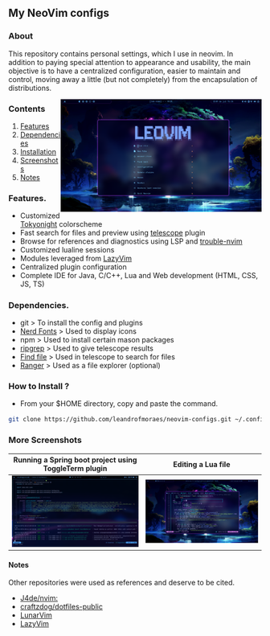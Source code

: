 ## My NeoVim configs

### About
<p>This repository contains personal settings, which I use in neovim. In addition to paying special attention to appearance and usability, the main objective is to have a centralized configuration, easier to maintain and control, moving away a little (but not completely) from the encapsulation of distributions.</p>

<p align="center">
<img src="https://github.com/leandrofmoraes/neovim-configs/blob/master/.screenshots/leovim_01.png" align="right" width="400px">
</p>

### Contents
1. <a href="https://github.com/leandrofmoraes/neovim-configs#features" target="_blank">Features</a>
2. <a href="https://github.com/leandrofmoraes/neovim-configs#dependencies" target="_blank">Dependencies</a>
3. <a href="https://github.com/leandrofmoraes/neovim-configs#how-to-install-" target="_blank">Installation</a>
4. <a href="https://github.com/leandrofmoraes/neovim-configs#more-screenshots" target="_blank">Screenshots</a>
5. <a href="https://github.com/leandrofmoraes/neovim-configs#notes" target="_blank">Notes</a>
</p>

### Features.
- Customized [Tokyonight](https://github.com/folke/tokyonight.nvim) colorscheme
- Fast search for files and preview using [telescope](https://github.com/nvim-telescope/telescope.nvim) plugin
- Browse for references and diagnostics using LSP and [trouble-nvim](https://github.com/folke/trouble.nvim)
- Customized lualine sessions
- Modules leveraged from [LazyVim](https://github.com/LazyVim/LazyVim)
- Centralized plugin configuration
- Complete IDE for Java, C/C++, Lua and Web development (HTML, CSS, JS, TS)

#####

### Dependencies.

- git > To install the config and plugins
- [Nerd Fonts](https://www.nerdfonts.com/) > Used to display icons
- npm > Used to install certain mason packages
- [ripgrep](https://github.com/BurntSushi/ripgrep) > Used to give telescope results
- [Find file](https://github.com/sharkdp/fd) > Used in telescope to search for files
- [Ranger](https://github.com/ranger/ranger) > Used as a file explorer (optional)

### How to Install ?

- From your $HOME directory, copy and paste the command.
```bash
git clone https://github.com/leandrofmoraes/neovim-configs.git ~/.config/nvim && nvim
```

### More Screenshots

| Running a Spring boot project using ToggleTerm plugin | Editing a Lua file
|-|-|
|![img](https://github.com/leandrofmoraes/neovim-configs/blob/master/.screenshots/Screenshot_01.png)|![img](https://github.com/leandrofmoraes/neovim-configs/blob/master/.screenshots/Screenshot_02.png)

#### Notes
Other repositories were used as references and deserve to be cited.
- [J4de/nvim:](https://codeberg.org/j4de/nvim)
- [craftzdog/dotfiles-public](https://github.com/craftzdog/dotfiles-public)
- [LunarVim](https://github.com/LunarVim/LunarVim)
- [LazyVim](https://github.com/LazyVim/LazyVim)
